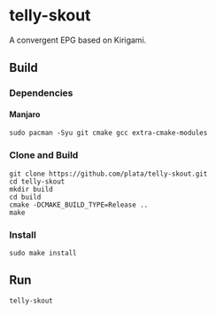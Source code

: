 # telly-skout
A convergent EPG based on Kirigami.

## Build
### Dependencies
#### Manjaro
```
sudo pacman -Syu git cmake gcc extra-cmake-modules
```

### Clone and Build
```
git clone https://github.com/plata/telly-skout.git
cd telly-skout
mkdir build
cd build
cmake -DCMAKE_BUILD_TYPE=Release ..
make
```

### Install
```
sudo make install
```

## Run
```
telly-skout
```
